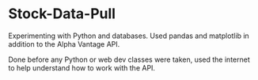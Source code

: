 # Stock-Data-Pull
Experimenting with Python and databases. Used pandas and matplotlib in addition to the Alpha Vantage API.

Done before any Python or web dev classes were taken, used the internet to help understand how to work with the API.
